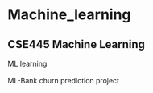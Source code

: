 # Machine_learning

<h2> CSE445 Machine Learning </h2>

ML learning <br>  
ML-Bank churn prediction project
